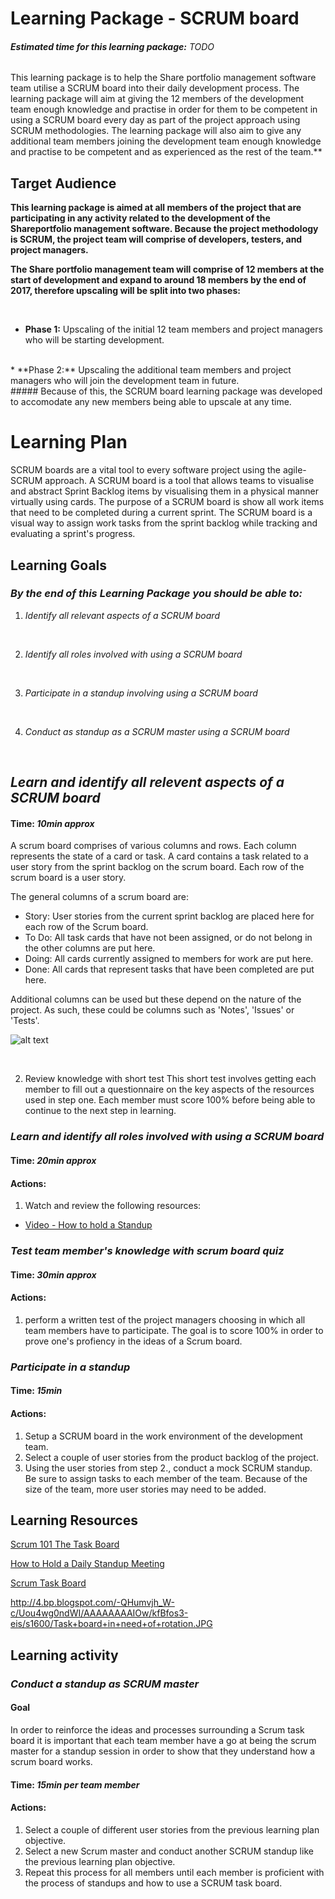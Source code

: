 # **Learning Package - SCRUM board**

###### **Estimated time for this learning package:** TODO

This learning package is to help the Share portfolio management software team utilise a SCRUM board into their daily development process. The learning package will aim at giving the 12 members of the development team enough knowledge and practise in order for them to be competent in using a SCRUM board every day as part of the project approach using SCRUM methodologies. The learning package will also aim to give any additional team members joining the development team enough knowledge and practise to be competent and as experienced as the rest of the team.**

## **Target Audience**

**This learning package is aimed at all members of the project that are participating in any activity related to the development of the Shareportfolio management software. Because the project methodology is SCRUM, the project team will comprise of developers, testers, and project managers.**

**The Share portfolio management team will comprise of 12 members at the start of development and expand to around 18 members by the end of 2017, therefore upscaling will be split into two phases:**

<br/>

* **Phase 1:** Upscaling of the initial 12 team members and project managers who will be starting development.
<br/>
* **Phase 2:** Upscaling the additional team members and project managers who will join the development team in future.

<br/>
##### Because of this, the SCRUM board learning package was developed to accomodate any new members being able to upscale at any time.


# **Learning Plan**

SCRUM boards are a vital tool to every software project using the agile-SCRUM approach. A SCRUM board is a tool that allows teams to visualise and abstract Sprint Backlog items by visualising them in a physical manner virtually using cards. The purpose of a SCRUM board is show all work items that need to be completed during a current sprint. The SCRUM board is a visual way to assign work tasks from the sprint backlog while tracking and evaluating a sprint's progress.

## **Learning Goals**

### *By the end of this Learning Package you should be able to:*

1. *Identify all relevant aspects of a SCRUM board*
<br/>

2. *Identify all roles involved with using a SCRUM board*
<br/>

3. *Participate in a standup involving using a SCRUM board*
<br/>

4. *Conduct as standup as a SCRUM master using a SCRUM board*
<br/>

## *Learn and identify all relevent aspects of a SCRUM board*
#### Time: *10min approx*

A scrum board comprises of various columns and rows. Each column represents the state of a card or task. A card contains a task related to a user story from the sprint backlog on the scrum board. Each row of the scrum board is a user story. 

The general columns of a scrum board are:
* Story: User stories from the current sprint backlog are placed here for each row of the Scrum board.
* To Do: All task cards that have not been assigned, or do not belong in the other columns are put here.
* Doing: All cards currently assigned to members for work are put here.
* Done: All cards that represent tasks that have been completed are put here.

Additional columns can be used but these depend on the nature of the project. As such, these could be columns such as 'Notes', 'Issues' or 'Tests'.

![alt text](http://4.bp.blogspot.com/-QHumvjh_W-c/Uou4wg0ndWI/AAAAAAAAIOw/kfBfos3-eis/s1600/Task+board+in+need+of+rotation.JPG "SCRUM Board components")

<br/>

2. Review knowledge with short test
This short test involves getting each member to fill out a questionnaire on the key aspects of the resources used in step one. Each member must score 100% before being able to continue to the next step in learning.

### *Learn and identify all roles involved with using a SCRUM board*
#### Time: *20min approx*

#### Actions:
1. Watch and review the following resources:

  - [Video - How to hold a Standup](https://www.youtube.com/watch?v=YBKuYzqvZmI "How to Hold a Daily Standup Meeting")


### *Test team member's knowledge with scrum board quiz*
#### Time: *30min approx*

#### Actions:
1. perform a written test of the project managers choosing in which all team members have to participate. The goal is to score 100% in order to prove one's profiency in the ideas of a Scrum board.


### *Participate in a standup*
#### Time: *15min*

#### Actions:
1. Setup a SCRUM board in the work environment of the development team.
2. Select a couple of user stories from the product backlog of the project.
3. Using the user stories from step 2., conduct a mock SCRUM standup. Be sure to assign tasks to each member of the team. Because of the size of the team, more user stories may need to be added.




## Learning Resources

[Scrum 101 The Task Board](https://www.youtube.com/watch?v=Ti2g66b7MUo)

[How to Hold a Daily Standup Meeting](https://www.youtube.com/watch?v=YBKuYzqvZmI)

[Scrum Task Board](https://www.mountaingoatsoftware.com/agile/scrum/task-boards)

http://4.bp.blogspot.com/-QHumvjh_W-c/Uou4wg0ndWI/AAAAAAAAIOw/kfBfos3-eis/s1600/Task+board+in+need+of+rotation.JPG

## Learning activity

### *Conduct a standup as SCRUM master*

#### Goal

In order to reinforce the ideas and processes surrounding a Scrum task board it is important that each team member have a go at being the scrum master for a standup session in order to show that they understand how a scrum board works.

#### Time: *15min per team member*

#### Actions:
1. Select a couple of different user stories from the previous learning plan objective.
2. Select a new Scrum master and conduct another SCRUM standup like the previous learning plan objective.
3. Repeat this process for all members until each member is proficient with the process of standups and how to use a SCRUM task board.


